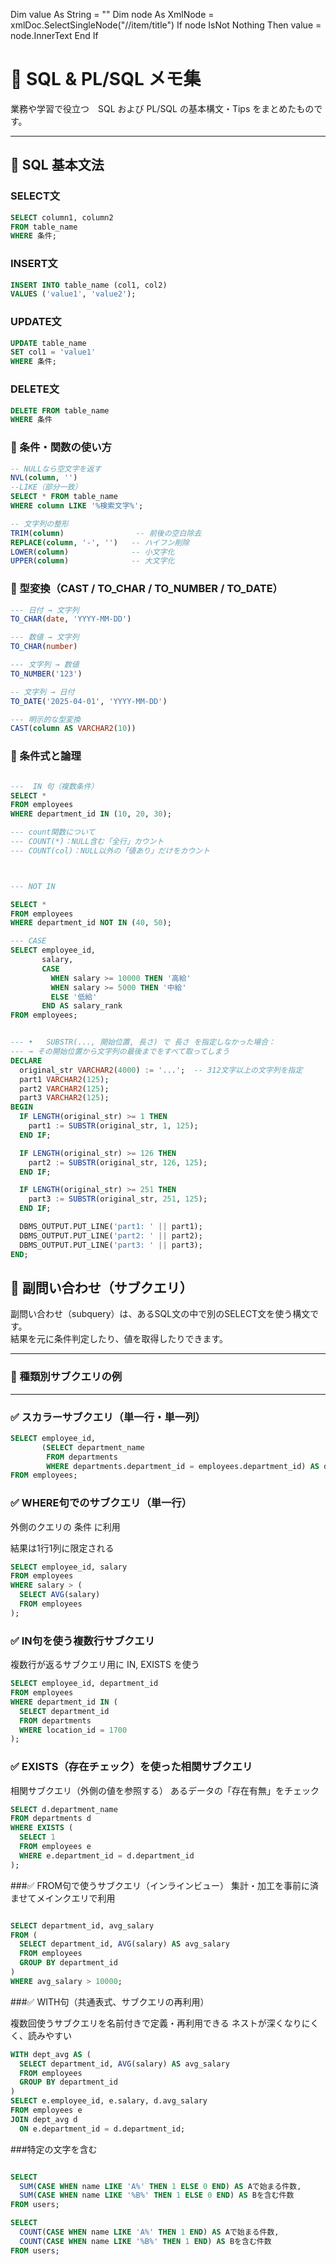 
Dim value As String = ""
Dim node As XmlNode = xmlDoc.SelectSingleNode("//item/title")
If node IsNot Nothing Then
    value = node.InnerText
End If
# 📘 SQL & PL/SQL メモ集

業務や学習で役立つ　SQL および PL/SQL の基本構文・Tips をまとめたものです。

---

## 🔹 SQL 基本文法

### SELECT文
```sql
SELECT column1, column2
FROM table_name
WHERE 条件;
```
### INSERT文 
```sql
INSERT INTO table_name (col1, col2)
VALUES ('value1', 'value2');
```
### UPDATE文

```sql
UPDATE table_name
SET col1 = 'value1'
WHERE 条件;
```

### DELETE文

```sql
DELETE FROM table_name
WHERE 条件
```

### 🔹 条件・関数の使い方
```sql
-- NULLなら空文字を返す
NVL(column, '')
--LIKE（部分一致）
SELECT * FROM table_name
WHERE column LIKE '%検索文字%';

-- 文字列の整形
TRIM(column)                -- 前後の空白除去
REPLACE(column, '-', '')   -- ハイフン削除
LOWER(column)              -- 小文字化
UPPER(column)              -- 大文字化

```

### 🔹 型変換（CAST / TO_CHAR / TO_NUMBER / TO_DATE）

```sql
--- 日付 → 文字列
TO_CHAR(date, 'YYYY-MM-DD')

--- 数値 → 文字列
TO_CHAR(number)

--- 文字列 → 数値
TO_NUMBER('123')

-- 文字列 → 日付
TO_DATE('2025-04-01', 'YYYY-MM-DD')

--- 明示的な型変換
CAST(column AS VARCHAR2(10))
```

### 🔹 条件式と論理
```sql

---  IN 句（複数条件）
SELECT *
FROM employees
WHERE department_id IN (10, 20, 30);

--- count関数について
--- COUNT(*)：NULL含む「全行」カウント
--- COUNT(col)：NULL以外の「値あり」だけをカウント



--- NOT IN

SELECT *
FROM employees
WHERE department_id NOT IN (40, 50);

--- CASE
SELECT employee_id,
       salary,
       CASE 
         WHEN salary >= 10000 THEN '高給'
         WHEN salary >= 5000 THEN '中給'
         ELSE '低給'
       END AS salary_rank
FROM employees;

```

```sql

--- •	SUBSTR(..., 開始位置, 長さ) で 長さ を指定しなかった場合：
--- → その開始位置から文字列の最後までをすべて取ってしまう
DECLARE
  original_str VARCHAR2(4000) := '...';  -- 312文字以上の文字列を指定
  part1 VARCHAR2(125);
  part2 VARCHAR2(125);
  part3 VARCHAR2(125);
BEGIN
  IF LENGTH(original_str) >= 1 THEN
    part1 := SUBSTR(original_str, 1, 125);
  END IF;

  IF LENGTH(original_str) >= 126 THEN
    part2 := SUBSTR(original_str, 126, 125);
  END IF;

  IF LENGTH(original_str) >= 251 THEN
    part3 := SUBSTR(original_str, 251, 125);
  END IF;

  DBMS_OUTPUT.PUT_LINE('part1: ' || part1);
  DBMS_OUTPUT.PUT_LINE('part2: ' || part2);
  DBMS_OUTPUT.PUT_LINE('part3: ' || part3);
END;

```

## 🔹 副問い合わせ（サブクエリ）

副問い合わせ（subquery）は、あるSQL文の中で別のSELECT文を使う構文です。  
結果を元に条件判定したり、値を取得したりできます。

---

### 📌 種類別サブクエリの例

---

### ✅ スカラーサブクエリ（単一行・単一列）

```sql
SELECT employee_id, 
       (SELECT department_name 
        FROM departments 
        WHERE departments.department_id = employees.department_id) AS dept_name
FROM employees;
```
### ✅ WHERE句でのサブクエリ（単一行）
外側のクエリの 条件 に利用

結果は1行1列に限定される


```sql
SELECT employee_id, salary
FROM employees
WHERE salary > (
  SELECT AVG(salary)
  FROM employees
);

```
### ✅ IN句を使う複数行サブクエリ
複数行が返るサブクエリ用に IN, EXISTS を使う
```sql
SELECT employee_id, department_id
FROM employees
WHERE department_id IN (
  SELECT department_id
  FROM departments
  WHERE location_id = 1700
);

```
### ✅ EXISTS（存在チェック）を使った相関サブクエリ
相関サブクエリ（外側の値を参照する）
あるデータの「存在有無」をチェック
```sql
SELECT d.department_name
FROM departments d
WHERE EXISTS (
  SELECT 1
  FROM employees e
  WHERE e.department_id = d.department_id
);
```
###✅ FROM句で使うサブクエリ（インラインビュー）
集計・加工を事前に済ませてメインクエリで利用
```sql

SELECT department_id, avg_salary
FROM (
  SELECT department_id, AVG(salary) AS avg_salary
  FROM employees
  GROUP BY department_id
)
WHERE avg_salary > 10000;
```

###✅ WITH句（共通表式、サブクエリの再利用）

複数回使うサブクエリを名前付きで定義・再利用できる
ネストが深くなりにくく、読みやすい

```sql
WITH dept_avg AS (
  SELECT department_id, AVG(salary) AS avg_salary
  FROM employees
  GROUP BY department_id
)
SELECT e.employee_id, e.salary, d.avg_salary
FROM employees e
JOIN dept_avg d
  ON e.department_id = d.department_id;

```
###特定の文字を含む

```sql

SELECT
  SUM(CASE WHEN name LIKE 'A%' THEN 1 ELSE 0 END) AS Aで始まる件数,
  SUM(CASE WHEN name LIKE '%B%' THEN 1 ELSE 0 END) AS Bを含む件数
FROM users;

SELECT
  COUNT(CASE WHEN name LIKE 'A%' THEN 1 END) AS Aで始まる件数,
  COUNT(CASE WHEN name LIKE '%B%' THEN 1 END) AS Bを含む件数
FROM users;

```








